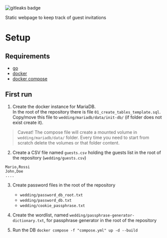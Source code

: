 <img alt="gitleaks badge" src="https://img.shields.io/badge/protected%20by-gitleaks-blue">

Static webpage to keep track of guest invitations

# Setup
## Requirements
- [go](https://go.dev/doc/install)
- [docker](https://docs.docker.com/engine/install/)
- [docker compose](https://docs.docker.com/compose/install/)

## First run

1. Create the docker instance for MariaDB.  
In the root of the repository there is file `01_create_tables_template.sql`.  
Copy/move this file to `wedding/mariadb/data/init-db/` (if folder does not exist create it).

> Caveat! The compose file will create a mounted volume in `wedding/mariadb/data/` folder.
Every time you need to start from scratch delete the volumes or that folder content.

2. Create a CSV file named `guests.csv` holding the guests list in the root of the repository (`wedding/guests.csv`)

```.csv
Mario,Rossi
John,Doe
....
```

3. Create password files in the root of the repository
    - `wedding/password_db_root.txt`
    - `wedding/password_db.txt`
    - `wedding/cookie_passphrase.txt`

4. Create the wordlist, named `wedding/passphrase-generator-dictionary.txt`, for passphrase generator in the root of the repository

5. Run the DB
`docker compose -f "compose.yml" up -d --build`